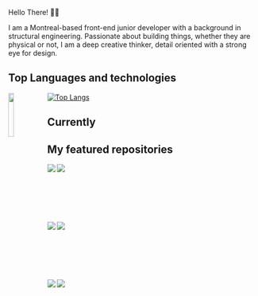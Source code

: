 
Hello There! 👋🏼

I am a Montreal-based front-end junior developer with a background in structural engineering. Passionate about building things, whether they are physical or not, I am a deep creative thinker, detail oriented with a strong eye for design. 

## Top Languages and technologies

[![Top Langs](https://github-readme-stats.vercel.app/api/top-langs/?username=Samy0412&hide=TSQL&layout=compact)](https://github.com/Samy0412/gihub-readme-stats)
<img align="left" src="https://oddblogger.com/wp-content/uploads/2020/07/react-logo.png" width="15%"/>
<br>


## Currently



## My featured repositories

<a href="https://github.com/Samy0412/Neighbourhood-App">
  <img align="left" src="https://github-readme-stats.vercel.app/api/pin/?username=Samy0412&repo=Neighbourhood-App" />
</a>
<a href="https://github.com/Samy0412/scheduler">
  <img align="left" src="https://github-readme-stats.vercel.app/api/pin/?username=Samy0412&repo=scheduler" />
</a>

<br><br><br><br><br><br>

<a href="https://github.com/Samy0412/MyfleaMarket">
  <img align="left" src="https://github-readme-stats.vercel.app/api/pin/?username=Samy0412&repo=MyfleaMarket" />
</a>

<a href="https://github.com/Samy0412/tweeter">
  <img align="left" src="https://github-readme-stats.vercel.app/api/pin/?username=Samy0412&repo=tweeter" />
</a>

<br><br><br><br><br><br>

<a href="https://github.com/Samy0412/tinyapp">
  <img align="left" src="https://github-readme-stats.vercel.app/api/pin/?username=Samy0412&repo=tinyapp" />
</a>

<a href="https://github.com/Samy0412/jungle">
  <img align="left" src="https://github-readme-stats.vercel.app/api/pin/?username=Samy0412&repo=jungle" />
</a>

<br><br><br><br><br><br>







<!--
**Samy0412/Samy0412** is a ✨ _special_ ✨ repository because its `README.md` (this file) appears on your GitHub profile.

Here are some ideas to get you started:

- 🔭 I’m currently working on ...
- 🌱 I’m currently learning ...
- 👯 I’m looking to collaborate on ...
- 🤔 I’m looking for help with ...
- 💬 Ask me about ...
- 📫 How to reach me: ...
- 😄 Pronouns: ...
- ⚡ Fun fact: ...
-->
